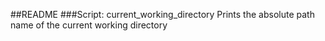 ##README
###Script: current_working_directory
Prints the absolute path name of the current working directory
